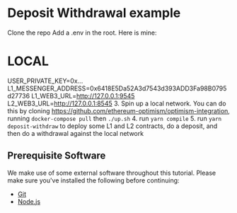 # Deposit Withdrawal example

Clone the repo
Add a .env  in the root. Here is mine: 
# LOCAL
USER_PRIVATE_KEY=0x...
L1_MESSENGER_ADDRESS=0x6418E5Da52A3d7543d393ADD3Fa98B0795d27736
L1_WEB3_URL=http://127.0.0.1:9545
L2_WEB3_URL=http://127.0.0.1:8545
3. Spin up a local network. You can do this by cloning https://github.com/ethereum-optimism/optimism-integration, running `docker-compose pull` then `./up.sh`
4. run `yarn compile`
5. run `yarn deposit-withdraw`  to deploy some L1 and L2 contracts, do a deposit, and then do a withdrawal against the local network



## Prerequisite Software
We make use of some external software throughout this tutorial.
Please make sure you've installed the following before continuing:

- [Git](https://git-scm.com/book/en/v2/Getting-Started-Installing-Git)
- [Node.js](https://nodejs.org/en/download/)

